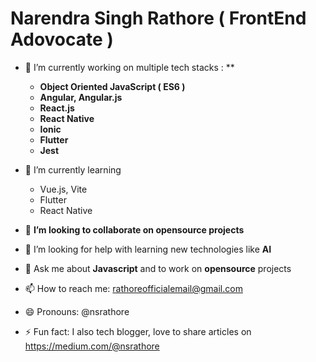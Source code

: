 
# Narendra Singh Rathore ( FrontEnd Adovocate )
 - 🔭 I’m currently working on multiple tech stacks : **
	 - **Object Oriented JavaScript ( ES6 )**
	 -  **Angular, Angular.js**
	 - **React.js**
	 - **React Native**
	 - **Ionic**
	 - **Flutter**
	 - **Jest**

- 🌱 I’m currently learning 
	- Vue.js, Vite
	- Flutter
	- React Native

- 👯 **I’m looking to collaborate on opensource projects**
- 🤔 I’m looking for help with learning new technologies like **AI**
- 💬 Ask me about **Javascript** and to work on **opensource** projects
- 📫 How to reach me:  rathoreofficialemail@gmail.com
- 😄 Pronouns: @nsrathore
- ⚡ Fun fact:  I also tech blogger, love to share articles on https://medium.com/@nsrathore

